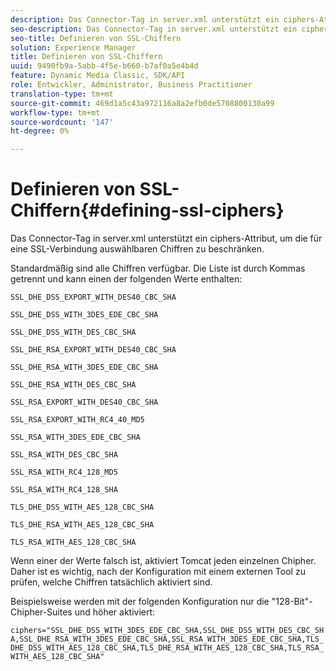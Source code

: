```yaml
---
description: Das Connector-Tag in server.xml unterstützt ein ciphers-Attribut, um die für eine SSL-Verbindung auswählbaren Chiffren zu beschränken.
seo-description: Das Connector-Tag in server.xml unterstützt ein ciphers-Attribut, um die für eine SSL-Verbindung auswählbaren Chiffren zu beschränken.
seo-title: Definieren von SSL-Chiffern
solution: Experience Manager
title: Definieren von SSL-Chiffern
uuid: 9490fb9a-5abb-4f5e-b660-b7af0a5e4b4d
feature: Dynamic Media Classic, SDK/API
role: Entwickler, Administrator, Business Practitioner
translation-type: tm+mt
source-git-commit: 469d1a5c43a972116a8a2efb0de5708800130a99
workflow-type: tm+mt
source-wordcount: '147'
ht-degree: 0%

---
```



# Definieren von SSL-Chiffern{#defining-ssl-ciphers}

Das Connector-Tag in server.xml unterstützt ein ciphers-Attribut, um die für eine SSL-Verbindung auswählbaren Chiffren zu beschränken.

Standardmäßig sind alle Chiffren verfügbar. Die Liste ist durch Kommas getrennt und kann einen der folgenden Werte enthalten:

`SSL_DHE_DSS_EXPORT_WITH_DES40_CBC_SHA`

`SSL_DHE_DSS_WITH_3DES_EDE_CBC_SHA`

`SSL_DHE_DSS_WITH_DES_CBC_SHA`

`SSL_DHE_RSA_EXPORT_WITH_DES40_CBC_SHA`

`SSL_DHE_RSA_WITH_3DES_EDE_CBC_SHA`

`SSL_DHE_RSA_WITH_DES_CBC_SHA`

`SSL_RSA_EXPORT_WITH_DES40_CBC_SHA`

`SSL_RSA_EXPORT_WITH_RC4_40_MD5`

`SSL_RSA_WITH_3DES_EDE_CBC_SHA`

`SSL_RSA_WITH_DES_CBC_SHA`

`SSL_RSA_WITH_RC4_128_MD5`

`SSL_RSA_WITH_RC4_128_SHA`

`TLS_DHE_DSS_WITH_AES_128_CBC_SHA`

`TLS_DHE_RSA_WITH_AES_128_CBC_SHA`

`TLS_RSA_WITH_AES_128_CBC_SHA`

Wenn einer der Werte falsch ist, aktiviert Tomcat jeden einzelnen Chipher. Daher ist es wichtig, nach der Konfiguration mit einem externen Tool zu prüfen, welche Chiffren tatsächlich aktiviert sind.

Beispielsweise werden mit der folgenden Konfiguration nur die &quot;128-Bit&quot;-Chipher-Suites und höher aktiviert:

`ciphers="SSL_DHE_DSS_WITH_3DES_EDE_CBC_SHA,SSL_DHE_DSS_WITH_DES_CBC_SHA,SSL_DHE_RSA_WITH_3DES_EDE_CBC_SHA,SSL_RSA_WITH_3DES_EDE_CBC_SHA,TLS_DHE_DSS_WITH_AES_128_CBC_SHA,TLS_DHE_RSA_WITH_AES_128_CBC_SHA,TLS_RSA_WITH_AES_128_CBC_SHA"`
